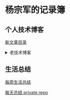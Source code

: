 # 杨宗军的记录簿

## 个人技术博客

[新文章目录](https://github.com/bmxklYzj/demo-exercise/blob/master/blog/category.md)

<details>
<summary>
老技术博客
</summary>

  ### 2018-12

  [html易用性 tabindex](https://github.com/bmxklYzj/demo-exercise/blob/master/2018-12/tabindex/tabindex.md)

  [babel 各种包的作用](https://github.com/bmxklYzj/demo-exercise/blob/master/2018-12/babel/babel.md)

  [babel compiler](https://github.com/bmxklYzj/demo-exercise/blob/master/2018-12/babel/babel-compiler.md)

  [jetbeinsIDE 快捷键](https://github.com/bmxklYzj/demo-exercise/blob/master/2018-12/jetbeinsIDE.md)

  ### 2018-11

  [todo project](https://github.com/bmxklYzj/demo-exercise/blob/master/2018-11/todo/README.md)

  demo-exercise/2018-11/todo/README.md

  ### 2018-10

  [sessionStorageAndLocalStorage](https://github.com/bmxklYzj/demo-exercise/blob/master/2018-10/sessionStorageAndLocalStorage.md)

  ### 2018-07

  [learn bash](https://github.com/bmxklYzj/demo-exercise/blob/master/2018-07/bash/bash.md)

  [webpack](https://github.com/bmxklYzj/demo-exercise/blob/master/2018-07/webpack/webpack.md)

  [linux 命令](https://github.com/bmxklYzj/demo-exercise/blob/master/2018-07/linux/linux.md)

  [mongodb](https://github.com/bmxklYzj/demo-exercise/blob/master/2018-07/mongodb/mongodb.md)

  [面试题： LazyMan](https://github.com/bmxklYzj/demo-exercise/blob/master/2018-07/lazyMan/lazyMan.md)

  ### 2018-06

  [software suggest: 效率软件](https://github.com/bmxklYzj/demo-exercise/blob/master/2018-06/software-on-computer.md)

  [scroll spy: 原生滚动监听](https://github.com/bmxklYzj/demo-exercise/blob/master/2018-06/menu-content-scroll/menu-content-scroll.md)

  [make your own template by vue cli: 使用vue-cli自定义模板](https://github.com/bmxklYzj/demo-exercise/blob/master/2018-06/vue-cli-template/vue-cli-template.md)


  [node cli: node自定义命令](https://github.com/bmxklYzj/demo-exercise/blob/master/2018-06/node-cli/node-cli.md)

  [code statistic: 代码统计](https://github.com/bmxklYzj/demo-exercise/blob/master/2018-06/code-statistic/code-statistic.md)

  [remove-special-character: 移除历史md文档中特殊字符](https://github.com/bmxklYzj/demo-exercise/blob/master/2018-06/remove-special-character/remove-special-character.md)


  todo： [first screen time statistic](https://github.com/bmxklYzj/demo-exercise/blob/master/2018-06/first-screen/first-screen.md)

  [npmrc config](https://github.com/bmxklYzj/demo-exercise/blob/master/2018-06/npmrc.md)

  [git basic operate](https://github.com/bmxklYzj/demo-exercise/blob/master/2018-06/git/git-basic-operate.md)

  ### 2018-05

  [nuxt入门](https://github.com/bmxklYzj/demo-exercise/blob/master/2018-05/nuxt/nuxt.md)


  [background on body and html](https://github.com/bmxklYzj/demo-exercise/blob/master/2018-05/html_and_body/html_and_body.md)

  [理解scroll事件](https://github.com/bmxklYzj/demo-exercise/blob/master/2018-05/scroll/scroll.md)

  ### 2018-04

  [addEventListener 及其 passive 参数](https://github.com/bmxklYzj/demo-exercise/blob/master/2018-04/addEventListener.md)

  [vue 重要知识点总结](https://github.com/bmxklYzj/demo-exercise/blob/master/2018-03/vue/vue.md)

  ### 2018-03

  [前端 tricks/js-util 收藏](https://github.com/bmxklYzj/demo-exercise/blob/master/js/js-tricks.md)

  [滑动吸顶案例实现](https://github.com/bmxklYzj/demo-exercise/blob/master/2018-03/scroll-and-sticky/scroll-and-sticky.md)

  [用python快速创建http(s)服务器](https://github.com/bmxklYzj/demo-exercise/blob/master/2018-03/user-python-to-create-web-server.md)


  ### 2018-01
  [开发时遇到的一些小问题](https://github.com/bmxklYzj/demo-exercise/blob/master/2017-08/iframe/README.md)

  ### 2017-11

  总结了 [js高级程序设计笔记](https://github.com/bmxklYzj/demo-exercise/blob/master/js/js高级程序设计笔记.md)

  [正则表达式](https://github.com/bmxklYzj/demo-exercise/blob/master/js/正则表达式.md)

  [数组的迭代方法](https://github.com/bmxklYzj/demo-exercise/blob/master/js/数组的迭代方法.md)

  [js filter实现 `function filterArray(arr, callback)`](https://github.com/bmxklYzj/demo-exercise/blob/master/2017-11/filter.js)

  ### 2016-11

  1. keydown/keypress/keyup 的触发时机 [demo-exercise/2016-11/keydown-keypress-keyup.html](demo-exercise/2016-11/keydown-keypress-keyup.html)

  2. setTimeout 0 的用处： [demo-exercise/2016-11/setTimeout0.js](demo-exercise/2016-11/setTimeout0.js)

  3. 阻止pc浏览器缩放

    [demo-exercise/2016-11/preventBrowserZoom.html](demo-exercise/2016-11/preventBrowserZoom.html)


  ### 2017-06-11

  ### web前端黑客技术揭秘

  ### 后端技术

  [php](https://github.com/bmxklYzj/demo-exercise/blob/master/php)
  [python](https://github.com/bmxklYzj/demo-exercise/blob/master/python)

css 攻击

</details>

## 生活总结

[每周生活总结](https://github.com/bmxklYzj/demo-exercise/blob/master/life)

[每天总结 private repo](https://github.com/bmxklYzj/daily)
